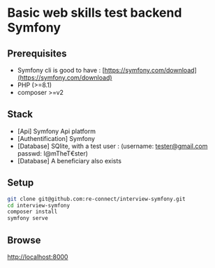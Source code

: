 # Basic web skills test backend Symfony

## Prerequisites

- Symfony cli is good to have : [https://symfony.com/download](https://symfony.com/download)
- PHP (>=8.1)
- composer >=v2

## Stack

- [Api] Symfony Api platform
- [Authentification] Symfony
- [Database] SQlite, with a test user : (username: tester@gmail.com passwd: I@mTheT€ster)
- [Database] A beneficiary also exists

## Setup

```bash
git clone git@github.com:re-connect/interview-symfony.git
cd interview-symfony
composer install
symfony serve
```

## Browse

[http://localhost:8000](http://localhost:8000)
